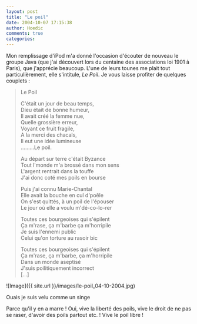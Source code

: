 ```yaml
---
layout: post
title: "Le poil"
date: 2004-10-07 17:15:38
author: Hoedic
comments: true
categories: 
---
```



Mon remplissage d'iPod m'a donné l'occasion d'écouter de nouveau le groupe Java (que j'ai découvert lors du centaine des associations loi 1901 à Paris), que j'apprécie beaucoup. L'une de leurs tounes me plait tout particulièrement, elle s'intitule, *Le Poil*. Je vous laisse profiter de quelques couplets :

<blockquote class="citation">
Le Poil

C'était un jour de beau temps,<br/>
Dieu était de bonne humeur,<br/>
Il avait créé la femme nue,<br/>
Quelle grossière erreur,<br/>
Voyant ce fruit fragile,<br/>
A la merci des chacals,<br/>
Il eut une idée lumineuse<br/>
.........Le poil.

Au départ sur terre c'était Byzance<br/>
Tout l'monde m'a brossé dans mon sens<br/>
L'argent rentrait dans la touffe<br/>
J'ai donc coté mes poils en bourse

Puis j'ai connu Marie-Chantal<br/>
Elle avait la bouche en cul d'poêle<br/>
On s'est quittés, à un poil de l'épouser<br/>
Le jour où elle a voulu m'dé-co-lo-rer

Toutes ces bourgeoises qui s'épilent<br/>
Ça m'rase, ça m'barbe ça m'horripile<br/>
Je suis l'ennemi public<br/>
Celui qu'on torture au rasoir bic

Toutes ces bourgeoises qui s'épilent<br/>
Ça m'rase, ça m'barbe, ça m'horripile<br/>
Dans un monde aseptisé<br/>
J'suis poilitiquement incorrect<br/>
[...]
</blockquote>

![Image]({{ site.url }}/images/le-poil_04-10-2004.jpg)
<div class="photoattrib">Ouais je suis velu comme un singe</div>



Parce qu'il y en a marre ! Oui, vive la liberté des poils, vive le droit de ne pas se raser, d'avoir des poils partout etc. ! Vive le poil libre !